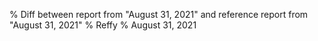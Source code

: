 % Diff between report from "August 31, 2021" and reference report from "August 31, 2021"
% Reffy
% August 31, 2021

